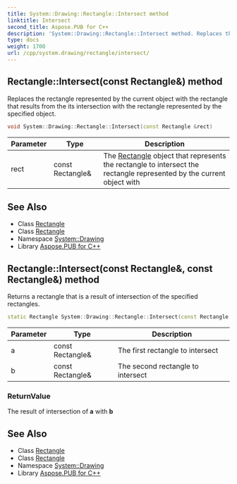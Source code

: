 ```yaml
---
title: System::Drawing::Rectangle::Intersect method
linktitle: Intersect
second_title: Aspose.PUB for C++
description: 'System::Drawing::Rectangle::Intersect method. Replaces the rectangle represented by the current object with the rectangle that results from the its intersection with the rectangle represented by the specified object in C++.'
type: docs
weight: 1700
url: /cpp/system.drawing/rectangle/intersect/
---
```

## Rectangle::Intersect(const Rectangle\&) method


Replaces the rectangle represented by the current object with the rectangle that results from the its intersection with the rectangle represented by the specified object.

```cpp
void System::Drawing::Rectangle::Intersect(const Rectangle &rect)
```


| Parameter | Type | Description |
| --- | --- | --- |
| rect | const Rectangle\& | The [Rectangle](../) object that represents the rectangle to intersect the rectangle represented by the current object with |

## See Also

* Class [Rectangle](../)
* Class [Rectangle](../)
* Namespace [System::Drawing](../../)
* Library [Aspose.PUB for C++](../../../)
## Rectangle::Intersect(const Rectangle\&, const Rectangle\&) method


Returns a rectangle that is a result of intersection of the specified rectangles.

```cpp
static Rectangle System::Drawing::Rectangle::Intersect(const Rectangle &a, const Rectangle &b)
```


| Parameter | Type | Description |
| --- | --- | --- |
| a | const Rectangle\& | The first rectangle to intersect |
| b | const Rectangle\& | The second rectangle to intersect |

### ReturnValue

The result of intersection of **a** with **b**

## See Also

* Class [Rectangle](../)
* Class [Rectangle](../)
* Namespace [System::Drawing](../../)
* Library [Aspose.PUB for C++](../../../)
